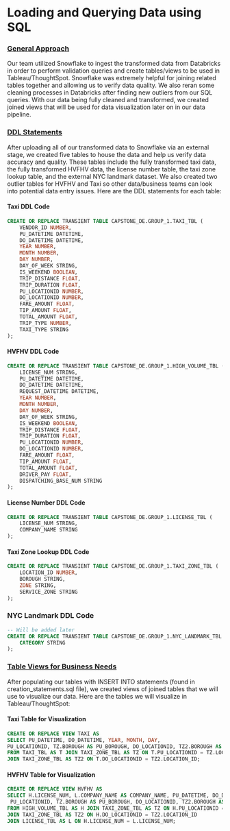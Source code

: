 # Loading and Querying Data using SQL

### <ins> General Approach </ins>
Our team utilized Snowflake to ingest the transformed data from Databricks in order to perform validation queries and create tables/views to be used in Tableau/ThoughtSpot.
Snowflake was extremely helpful for joining related tables together and allowing us to verify data quality. We also reran some cleaning processes in Databricks after finding new outliers from our SQL queries.
With our data being fully cleaned and transformed, we created joined views that will be used for data visualization later on in our data pipeline.
### <ins> DDL Statements </ins>
After uploading all of our transformed data to Snowflake via an external stage, we created five tables to house the data and help us verify data accuracy and quality.
These tables include the fully transformed taxi data, the fully transformed HVFHV data, the license number table, the taxi zone lookup table, and the external NYC landmark dataset. We also created two outlier tables for HVFHV and Taxi so other data/business teams can look into potential data entry issues. Here are the DDL statements for each table:

#### Taxi DDL Code
```sql
CREATE OR REPLACE TRANSIENT TABLE CAPSTONE_DE.GROUP_1.TAXI_TBL (
    VENDOR_ID NUMBER,
    PU_DATETIME DATETIME,
    DO_DATETIME DATETIME,
    YEAR NUMBER,
    MONTH NUMBER,
    DAY NUMBER,
    DAY_OF_WEEK STRING,
    IS_WEEKEND BOOLEAN,
    TRIP_DISTANCE FLOAT,
    TRIP_DURATION FLOAT,
    PU_LOCATIONID NUMBER,
    DO_LOCATIONID NUMBER,
    FARE_AMOUNT FLOAT,
    TIP_AMOUNT FLOAT,
    TOTAL_AMOUNT FLOAT,
    TRIP_TYPE NUMBER,
    TAXI_TYPE STRING
);
```
#### HVFHV DDL Code
```sql
CREATE OR REPLACE TRANSIENT TABLE CAPSTONE_DE.GROUP_1.HIGH_VOLUME_TBL (
    LICENSE_NUM STRING,
    PU_DATETIME DATETIME,
    DO_DATETIME DATETIME,
    REQUEST_DATETIME DATETIME,
    YEAR NUMBER,
    MONTH NUMBER,
    DAY NUMBER,
    DAY_OF_WEEK STRING,
    IS_WEEKEND BOOLEAN,
    TRIP_DISTANCE FLOAT,
    TRIP_DURATION FLOAT,
    PU_LOCATIONID NUMBER,
    DO_LOCATIONID NUMBER,
    FARE_AMOUNT FLOAT,
    TIP_AMOUNT FLOAT,
    TOTAL_AMOUNT FLOAT,
    DRIVER_PAY FLOAT,
    DISPATCHING_BASE_NUM STRING
);
```
#### License Number DDL Code
```sql
CREATE OR REPLACE TRANSIENT TABLE CAPSTONE_DE.GROUP_1.LICENSE_TBL (
    LICENSE_NUM STRING,
    COMPANY_NAME STRING
);
```
#### Taxi Zone Lookup DDL Code
```sql
CREATE OR REPLACE TRANSIENT TABLE CAPSTONE_DE.GROUP_1.TAXI_ZONE_TBL (
    LOCATION_ID NUMBER,
    BOROUGH STRING,
    ZONE STRING,
    SERVICE_ZONE STRING
);
```
### NYC Landmark DDL Code
```sql
-- Will be added later
CREATE OR REPLACE TRANSIENT TABLE CAPSTONE_DE.GROUP_1.NYC_LANDMARK_TBL (
    CATEGORY STRING
);
```
### <ins> Table Views for Business Needs </ins>
After populating our tables with INSERT INTO statements (found in creation_statements.sql file), we created views of joined tables that we will use to visualize our data.
Here are the tables we will visualize in Tableau/ThoughtSpot:
#### Taxi Table for Visualization
```sql
CREATE OR REPLACE VIEW TAXI AS
SELECT PU_DATETIME, DO_DATETIME, YEAR, MONTH, DAY,
PU_LOCATIONID, TZ.BOROUGH AS PU_BOROUGH, DO_LOCATIONID, TZ2.BOROUGH AS DO_BOROUGH
FROM TAXI_TBL AS T JOIN TAXI_ZONE_TBL AS TZ ON T.PU_LOCATIONID = TZ.LOCATION_ID
JOIN TAXI_ZONE_TBL AS TZ2 ON T.DO_LOCATIONID = TZ2.LOCATION_ID;
```
#### HVFHV Table for Visualization
```sql
CREATE OR REPLACE VIEW HVFHV AS
SELECT H.LICENSE_NUM, L.COMPANY_NAME AS COMPANY_NAME, PU_DATETIME, DO_DATETIME, YEAR, MONTH, DAY,
 PU_LOCATIONID, TZ.BOROUGH AS PU_BOROUGH, DO_LOCATIONID, TZ2.BOROUGH AS DO_BOROUGH
FROM HIGH_VOLUME_TBL AS H JOIN TAXI_ZONE_TBL AS TZ ON H.PU_LOCATIONID = TZ.LOCATION_ID
JOIN TAXI_ZONE_TBL AS TZ2 ON H.DO_LOCATIONID = TZ2.LOCATION_ID
JOIN LICENSE_TBL AS L ON H.LICENSE_NUM = L.LICENSE_NUM;
```
